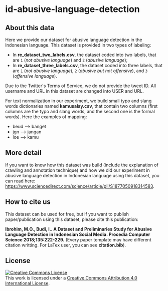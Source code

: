 # id-abusive-language-detection

## About this data
Here we provide our dataset for abusive language detection in the Indonesian language. This dataset is provided in two types of labeling:
* In **re_dataset_two_labels.csv**, the dataset coded into two labels, that are `1` (*not abusive language*) and `2` (*abusive language*);
* In **re_dataset_three_labels.csv**, the dataset coded into three labels, that are  `1` (*not abusive language*), `2` (*abusive but not offensive*), and `3` (*offensive language*).

Due to the Twitter's Terms of Service, we do not provide the tweet ID. All username and URL in this dataset are changed into USER and URL. 

For text normalization in our experiment, we build small typo and slang words dictionaries named **kamusalay.csv**, that contain two columns (first columns are the typo and slang words, and the second one is the formal words). Here the examples of mapping:
* beud --> banget
* jgn --> jangan
* loe --> kamu

## More detail
If you want to know how this dataset was build (include the explanation of crawling and annotation technique) and how we did our experiment in abusive language detection in Indonesian language using this dataset, you can read here: https://www.sciencedirect.com/science/article/pii/S1877050918314583.

## How to cite us
This dataset can be used for free, but if you want to publish paper/publication using this dataset, please cite this publication:

**Ibrohim, M.O., Budi, I.. A Dataset and Preliminaries Study for Abusive Language Detection in Indonesian Social Media. Procedia Computer Science 2018;135:222-229.** (Every paper template may have different citation writting. For LaTex user, you can see **citation.bib**).

## License
<a rel="license" href="http://creativecommons.org/licenses/by/4.0/"><img alt="Creative Commons License" style="border-width:0" src="https://i.creativecommons.org/l/by/4.0/88x31.png" /></a><br />This work is licensed under a <a rel="license" href="http://creativecommons.org/licenses/by/4.0/">Creative Commons Attribution 4.0 International License</a>.

